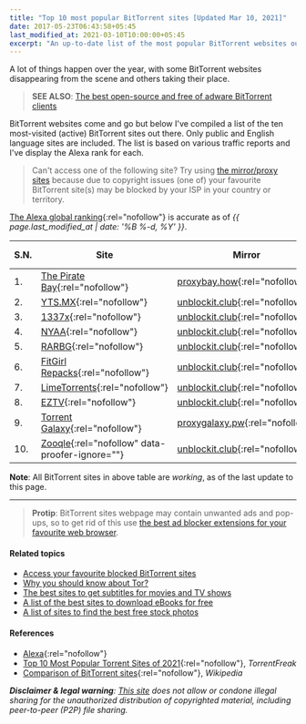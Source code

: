 ```yaml
---
title: "Top 10 most popular BitTorrent sites [Updated Mar 10, 2021]"
date: 2017-05-23T06:43:58+05:45
last_modified_at: 2021-03-10T10:00:00+05:45
excerpt: "An up-to-date list of the most popular BitTorrent websites out there."
---
```


A lot of things happen over the year, with some BitTorrent websites disappearing from the scene and others taking their place.

> **SEE ALSO**: [The best open-source and free of adware BitTorrent clients](/the-best-open-source-bittorrent-clients/)

BitTorrent websites come and go but below I've compiled a list of the ten most-visited (active) BitTorrent sites out there. Only public and English language sites are included. The list is based on various traffic reports and I've display the Alexa rank for each.

> Can't access one of the following site? Try using [the mirror/proxy sites](/access-your-favourite-blocked-bittorrent-sites/) because due to copyright issues (one of) your favourite BitTorrent site(s) may be blocked by your ISP in your country or territory.

[The Alexa global ranking](https://www.alexa.com/siteinfo){:rel="nofollow"} is accurate as of _{{ page.last_modified_at | date: '%B %-d, %Y' }}_.

| S.N. | Site                                                                  | Mirror                                                                    | Specialization | RSS | Alexa Rank |
| ---- | --------------------------------------------------------------------- | ------------------------------------------------------------------------- | -------------- | --- | ---------- |
| 1.   | [The Pirate Bay](https://thepiratebay.org/){:rel="nofollow"}          | [proxybay.how](https://proxybay.how/){:rel="nofollow"}                    | -              | Yes | 341        |
| 2.   | [YTS.MX](https://yts.mx/){:rel="nofollow"}                            | [unblockit.club](https://yts.unblockit.club/){:rel="nofollow"}            | Movies         | Yes | 404        |
| 3.   | [1337x](https://1337x.to/){:rel="nofollow"}                           | [unblockit.club](https://1337x.unblockit.club/){:rel="nofollow"}          | -              | No  | 414        |
| 4.   | [NYAA](https://nyaa.si/){:rel="nofollow"}                             | [unblockit.club](http://nyaa.unblockit.club/){:rel="nofollow"}            | Anime          | Yes | 749        |
| 5.   | [RARBG](https://rarbg.to/){:rel="nofollow"}                           | [unblockit.club](https://rarbg.unblockit.club/){:rel="nofollow"}          | -              | Yes | 839        |
| 6.   | [FitGirl Repacks](https://fitgirl-repacks.site/){:rel="nofollow"}     | [unblockit.club](https://fitgirlrepacks.unblockit.club/){:rel="nofollow"} | Games          | No  | 2,278      |
| 7.   | [LimeTorrents](https://www.limetorrents.info/){:rel="nofollow"}       | [unblockit.club](https://limetorrents.unblockit.club/){:rel="nofollow"}   | -              | Yes | 2,772      |
| 8.   | [EZTV](https://eztv.re/){:rel="nofollow"}                             | [unblockit.club](https://eztv.unblockit.club/){:rel="nofollow"}           | TV series      | Yes | 3,072      |
| 9.   | [Torrent Galaxy](https://torrentgalaxy.to/){:rel="nofollow"}          | [proxygalaxy.pw](https://proxygalaxy.pw/){:rel="nofollow"}                | -              | Yes | 4,609      |
| 10.  | [Zooqle](https://zooqle.com/){:rel="nofollow" data-proofer-ignore=""} | [unblockit.club](https://zooqle.unblockit.club/){:rel="nofollow"}         | Search         | Yes | 6,449      |

**Note**: All BitTorrent sites in above table are _working_, as of the last update to this page.

---

> **Protip**: BitTorrent sites webpage may contain unwanted ads and pop-ups, so to get rid of this use [the best ad blocker extensions for your favourite web browser](/the-best-ad-blocker-extensions-for-your-favourite-web-browser-free-and-open-source/).

#### Related topics

- [Access your favourite blocked BitTorrent sites](/access-your-favourite-blocked-bittorrent-sites/)
- [Why you should know about Tor?](/why-you-should-know-about-tor/)
- [The best sites to get subtitles for movies and TV shows](/the-best-sites-to-get-subtitles-for-movies-and-tv-shows/)
- [A list of the best sites to download eBooks for free](/a-list-of-the-best-sites-to-download-ebooks-for-free/)
- [A list of sites to find the best free stock photos](/a-list-of-sites-to-find-the-best-free-stock-photos/)

#### References

- [Alexa](http://www.alexa.com/siteinfo){:rel="nofollow"}
- [Top 10 Most Popular Torrent Sites of 2021](https://torrentfreak.com/top-torrent-sites-2021-210103/){:rel="nofollow"}, _TorrentFreak_
- [Comparison of BitTorrent sites](http://en.wikipedia.org/wiki/Comparison_of_BitTorrent_sites){:rel="nofollow"}, _Wikipedia_

_**Disclaimer & legal warning**: [This site](/) does not allow or condone illegal sharing for the unauthorized distribution of copyrighted material, including peer-to-peer (P2P) file sharing._
